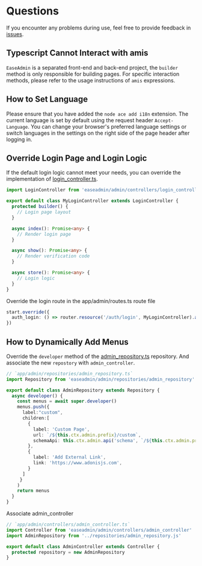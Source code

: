 # Questions
If you encounter any problems during use, feel free to provide feedback in [issues](https://github.com/easeadmin/core/issues).

## Typescript Cannot Interact with amis

`EaseAdmin` is a separated front-end and back-end project, the `builder` method is only responsible for building pages. For specific interaction methods, please refer to the usage instructions of `amis` expressions.

## How to Set Language

Please ensure that you have added the `node ace add i18n` extension. The current language is set by default using the request header `Accept-Language`. You can change your browser's preferred language settings or switch languages in the settings on the right side of the page header after logging in.

## Override Login Page and Login Logic

If the default login logic cannot meet your needs, you can override the implementation of [login_controller.ts](https://github.com/easeadmin/core/blob/main/src/admin/controllers/login_controller.ts).

```typescript
import LoginController from 'easeadmin/admin/controllers/login_controller'

export default class MyLoginController extends LoginController {
  protected builder() {
    // Login page layout
  }

  async index(): Promise<any> {
    // Render login page
  }

  async show(): Promise<any> {
    // Render verification code
  }

  async store(): Promise<any> {
    // Login logic
  }
}
```

Override the login route in the app/admin/routes.ts route file

```typescript
start.override({
  auth_login: () => router.resource('/auth/login', MyLoginController).as('auth_login')
})
```

## How to Dynamically Add Menus

Override the `developer` method of the [admin_repository.ts](https://github.com/easeadmin/core/blob/main/src/admin/repositories/admin_repository.ts) repository. And associate the new `repostory` with `admin_controller`.

```typescript
// `app/admin/repositories/admin_repository.ts`
import Repository from 'easeadmin/admin/repositories/admin_repository'

export default class AdminRepository extends Repository {
  async developer() {
    const menus = await super.developer()
    menus.push({
      label:"custom",
      children:[
        {
          label: 'Custom Page',
          url: `/${this.ctx.admin.prefix}/custom`,
          schemaApi: this.ctx.admin.api('schema', `/${this.ctx.admin.prefix}/custom`),
        },
        {
          label: 'Add External Link',
          link: 'https://www.adonisjs.com',
        }
      ]
     }
    )
    return menus
  }
}
```

Associate admin_controller

```typescript
// `app/admin/controllers/admin_controller.ts`
import Controller from 'easeadmin/admin/controllers/admin_controller'
import AdminRepository from '../repositories/admin_repository.js'

export default class AdminController extends Controller {
  protected repository = new AdminRepository
}
```